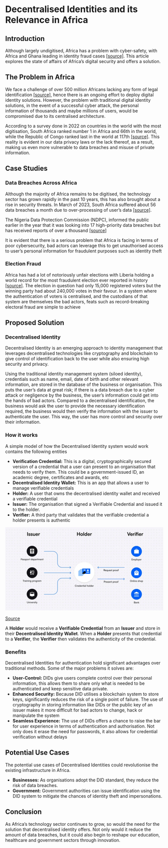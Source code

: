 # Decentralised Identities and its Relevance in Africa

## Introduction

Although largely undigitised, Africa has a problem with cyber-safety, with Africa and Ghana leading in identity fraud cases [[source]](https://guardian.ng/news/nigeria-ghana-lead-west-africas-identity-fraud-cases/). This article explores the state of affairs of Africa’s digital security and offers a solution.

## The Problem in Africa

We face a challenge of over 500 million Africans lacking any form of legal identification [[source]](https://www.diplomacy.edu/resource/report-stronger-digital-voices-from-africa/digital-identification-africa/), hence there is an ongoing effort to deploy digital identity solutions. However, the problem with traditional digital identity solutions, in the event of a successful cyber attack, the personal information of thousands and maybe millions of users, would be compromised due to its centralised architecture.

According to a survey done in 2022 on countries in the world with the most digitisation, South Africa ranked number 1 in Africa and 66th in the world, while the Republic of Congo ranked last in the world at 117th [[source]](https://surfshark.com/dql2022). This reality is evident in our data privacy laws or the lack thereof, as a result, making us even more vulnerable to data breaches and misuse of private information.

## Case Studies

### Data Breaches Across Africa

Although the majority of Africa remains to be digitised, the technology sector has grown rapidly in the past 10 years, this has also brought about a rise in security threats. In March of 2023, South Africa suffered about 56 data breaches a month due to over-processing of user’s data [[source]](https://www.itweb.co.za/article/data-breaches-rising-at-alarming-rate-says-inforeg/wbrpOqg2pXZMDLZn).

The Nigeria Data Protection Commission (NDPC), informed the public earlier in the year that it was looking into 17 high-priority data breaches but has received reports of over a thousand [[source]](https://techpoint.africa/2024/01/29/nigeria-data-protection-breaches/)

It is evident that there is a serious problem that Africa is facing in terms of poor cybersecurity, bad actors can leverage this to get unauthorised access to user’s personal information for fraudulent purposes such as identity theft

### Election Fraud

Africa has had a lot of notoriously unfair elections with Liberia holding a world record for the most fraudulent election ever reported in history [[source]](https://premiumpolitics.com/five-most-rigged-elections-in-africa/?utm_source=punch&utm_medium=punch_backlink). The election in question had only 15,000 registered voters but the winning party had about 240,000 votes in their favour. In a system where the authentication of voters is centralised, and the custodians of that system are themselves the bad actors, feats such as record-breaking electoral fraud are simple to achieve

## Proposed Solution

### Decentralised Identity

Decentralised Identity is an emerging approach to identity management that leverages decentralised technologies like cryptography and blockchain to give control of identification back to the user while also ensuring high security and privacy.

Using the traditional identity management system (siloed identity), credentials such as name, email, date of birth and other relevant information, are stored in the database of the business or organisation. This puts the user’s data at great risk; if there is a data breach due to a cyber attack or negligence by the business, the user’s information could get into the hands of bad actors. Compared to a decentralised identification, the business would ask the user to provide the necessary identification required, the business would then verify the information with the issuer to authenticate the user. This way, the user has more control and security over their information.

### How it works

A simple model of how the Decentralised Identity system would work contains the following entities

- **Verification Credential:** This is a digital, cryptographically secured version of a credential that a user can present to an organisation that needs to verify them. This could be a government-issued ID, an academic degree, certificates and awards, etc
- **Decentralised Identity Wallet:** This is an app that allows a user to manage verifiable credentials
- **Holder:** A user that owns the decentralised identity wallet and received a verifiable credential
- **Issuer:** The organisation that signed a Verifiable Credential and issued it to the holder.
- **Verifier:** A third party that validates that the verifiable credential a holder presents is authentic

![[Source](https://www.google.com/url?sa=i&url=https%3A%2F%2Fwww.dock.io%2Fpost%2Fdecentralized-identity&psig=AOvVaw2CSibZp73ZTwq9t52ZHYuC&ust=1716230840854000&source=images&cd=vfe&opi=89978449&ved=0CBUQ3YkBahcKEwjAj6OesJqGAxUAAAAAHQAAAAAQBA)](image1-dock.png)

[Source](https://www.google.com/url?sa=i&url=https%3A%2F%2Fwww.dock.io%2Fpost%2Fdecentralized-identity&psig=AOvVaw2CSibZp73ZTwq9t52ZHYuC&ust=1716230840854000&source=images&cd=vfe&opi=89978449&ved=0CBUQ3YkBahcKEwjAj6OesJqGAxUAAAAAHQAAAAAQBA)

A **Holder** would receive a **Verifiable Credential** from an **Issuer** and store in their **Decentralised Identity Wallet**. When a **Holder** presents that credential to a **Verifier**, the **Verifier** then validates the authenticity of the credential.

### Benefits

Decentralised Identities for authentication hold significant advantages over traditional methods. Some of the major problems it solves are:

- **User-Control:** DIDs give users complete control over their personal information, this allows them to share only what is needed to be authenticated and keep sensitive data private.
- **Enhanced Security:** Because DID utilises a blockchain system to store keys, significantly reduces the risk of a single point of failure. The use of cryptography in storing information like DIDs or the public key of an issuer makes it more difficult for bad actors to change, hack or manipulate the system
- **Seamless Experience:** The use of DIDs offers a chance to raise the bar for user experience in terms of authentication and authorisation. Not only does it erase the need for passwords, it also allows for credential verification without delays

## Potential Use Cases

The potential use cases of Decentralised Identities could revolutionise the existing infrastructure in Africa.

- **Businesses:** As organisations adopt the DID standard, they reduce the risk of data breaches.
- **Government:** Government authorities can issue identification using the DID system to mitigate the chances of identity theft and impersonations.

## Conclusion

As Africa’s technology sector continues to grow, so would the need for the solution that decentralised identity offers. Not only would it reduce the amount of data breaches, but it could also begin to reshape our education, healthcare and government sectors through innovation.
